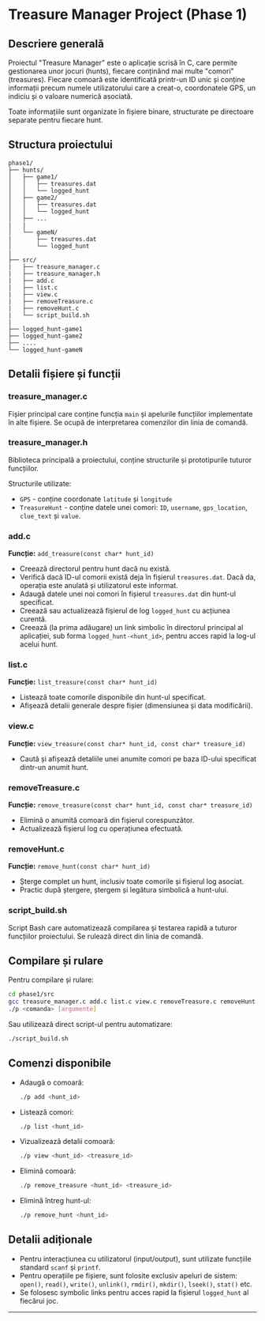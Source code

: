 # Treasure Manager Project (Phase 1)

## Descriere generală

Proiectul "Treasure Manager" este o aplicație scrisă în C, care permite gestionarea unor jocuri (hunts), fiecare conținând mai multe "comori" (treasures). Fiecare comoară este identificată printr-un ID unic și conține informații precum numele utilizatorului care a creat-o, coordonatele GPS, un indiciu și o valoare numerică asociată.

Toate informațiile sunt organizate în fișiere binare, structurate pe directoare separate pentru fiecare hunt.

## Structura proiectului

```
phase1/
├── hunts/
│   ├── game1/
│   │   ├── treasures.dat
│   │   └── logged_hunt
│   ├── game2/
│   │   ├── treasures.dat
│   │   └── logged_hunt
│   ├── ...
|   |
│   └── gameN/
|       ├── treasures.dat
│       └── logged_hunt
|
├── src/
|   ├── treasure_manager.c
|   ├── treasure_manager.h
|   ├── add.c
|   ├── list.c
|   ├── view.c
|   ├── removeTreasure.c
|   ├── removeHunt.c
|   └── script_build.sh
|
├── logged_hunt-game1
├── logged_hunt-game2
├── ....
└── logged_hunt-gameN  
```

## Detalii fișiere și funcții

### treasure_manager.c
Fișier principal care conține funcția `main` și apelurile funcțiilor implementate în alte fișiere. Se ocupă de interpretarea comenzilor din linia de comandă.

### treasure_manager.h
Biblioteca principală a proiectului, conține structurile și prototipurile tuturor funcțiilor.

Structurile utilizate:

- `GPS` - conține coordonate `latitude` și `longitude`
- `TreasureHunt` - conține datele unei comori: `ID`, `username`, `gps_location`, `clue_text` și `value`.

### add.c

**Funcție:** `add_treasure(const char* hunt_id)`

- Creează directorul pentru hunt dacă nu există.
- Verifică dacă ID-ul comorii există deja în fișierul `treasures.dat`. Dacă da, operația este anulată și utilizatorul este informat.
- Adaugă datele unei noi comori în fișierul `treasures.dat` din hunt-ul specificat.
- Creează sau actualizează fișierul de log `logged_hunt` cu acțiunea curentă.
- Creează (la prima adăugare) un link simbolic în directorul principal al aplicației, sub forma `logged_hunt-<hunt_id>`, pentru acces rapid la log-ul acelui hunt.

### list.c

**Funcție:** `list_treasure(const char* hunt_id)`

- Listează toate comorile disponibile din hunt-ul specificat.
- Afișează detalii generale despre fișier (dimensiunea și data modificării).

### view.c

**Funcție:** `view_treasure(const char* hunt_id, const char* treasure_id)`

- Caută și afișează detaliile unei anumite comori pe baza ID-ului specificat dintr-un anumit hunt.

### removeTreasure.c

**Funcție:** `remove_treasure(const char* hunt_id, const char* treasure_id)`

- Elimină o anumită comoară din fișierul corespunzător.
- Actualizează fișierul log cu operațiunea efectuată.

### removeHunt.c

**Funcție:** `remove_hunt(const char* hunt_id)`

- Șterge complet un hunt, inclusiv toate comorile și fișierul log asociat.
- Practic după ștergere, ștergem și legătura simbolică a hunt-ului.

### script_build.sh

Script Bash care automatizează compilarea și testarea rapidă a tuturor funcțiilor proiectului. Se rulează direct din linia de comandă.

## Compilare și rulare

Pentru compilare și rulare:
```bash
cd phase1/src
gcc treasure_manager.c add.c list.c view.c removeTreasure.c removeHunt.c -o p
./p <comanda> [argumente]
```

Sau utilizează direct script-ul pentru automatizare:
```bash
./script_build.sh
```

## Comenzi disponibile

- Adaugă o comoară:
  ```bash
  ./p add <hunt_id>
  ```

- Listează comori:
  ```bash
  ./p list <hunt_id>
  ```

- Vizualizează detalii comoară:
  ```bash
  ./p view <hunt_id> <treasure_id>
  ```

- Elimină comoară:
  ```bash
  ./p remove_treasure <hunt_id> <treasure_id>
  ```

- Elimină întreg hunt-ul:
  ```bash
  ./p remove_hunt <hunt_id>
  ```

## Detalii adiționale

- Pentru interacțiunea cu utilizatorul (input/output), sunt utilizate funcțiile standard `scanf` și `printf`.
- Pentru operațiile pe fișiere, sunt folosite exclusiv apeluri de sistem: `open()`, `read()`, `write()`, `unlink()`, `rmdir()`, `mkdir()`, `lseek()`, `stat()` etc.
- Se folosesc symbolic links pentru acces rapid la fișierul `logged_hunt` al fiecărui joc.

---

